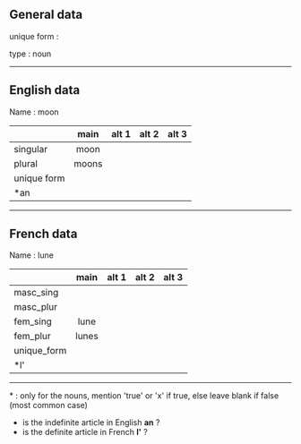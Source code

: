 ## General data

unique form :

type : noun

---

## English data

Name : moon

|             | main  | alt 1 | alt 2 | alt 3 |
| :---------- | :---: | :---: | :---: | ----- |
| singular    | moon  |       |       |       |
| plural      | moons |       |       |       |
| unique form |       |       |       |       |
| \*an        |       |       |       |       |

---

## French data

Name : lune

|             | main  | alt 1 | alt 2 | alt 3 |
| :---------- | :---: | :---: | :---: | :---: |
| masc_sing   |       |       |       |       |
| masc_plur   |       |       |       |       |
| fem_sing    | lune  |       |       |       |
| fem_plur    | lunes |       |       |       |
| unique_form |       |       |       |       |
| \*l'        |       |       |       |       |

---

\* : only for the nouns, mention 'true' or 'x' if true, else leave blank if false (most common case)

- is the indefinite article in English **an** ?
- is the definite article in French **l'** ?
